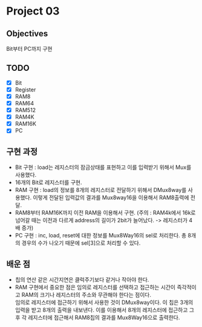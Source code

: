 # Project 03

## Objectives
Bit부터 PC까지 구현

## TODO
- [x] Bit
- [x] Register
- [x] RAM8
- [x] RAM64
- [x] RAM512
- [x] RAM4K
- [x] RAM16K
- [x] PC

## 구현 과정
- Bit 구현 : load는 레지스터의 잠금상태를 표현하고 이를 입력받기 위해서 Mux를 사용했다.
- 16개의 Bit로 레지스터를 구현.
- RAM 구현 : load의 정보를 8개의 레지스터로 전달하기 위해서 DMux8way를 사용했다. 이렇게 전달된 입력값의 결과를 Mux8way16을 이용해서 RAM8출력에 전달.
- RAM8부터 RAM16K까지 이전 RAM을 이용해서 구현. (주의 : RAM4k에서 16k로 넘어갈 때는 이전과 다르게 address의 길이가 2bit가 늘어났다. -> 레지스터가 4배 증가)
- PC 구현 : inc, load, reset에 대한 정보를 Mux8Way16의 sel로 처리한다. 총 8개의 경우의 수가 나오기 때문에 sel[3]으로 처리할 수 있다.

 

## 배운 점
- 칩의 연산 같은 시간지연은 클럭주기보다 같거나 작아야 한다.
- RAM 구현에서 중요한 점은 임의로 레지스터를 선택하고 접근하는 시간이 즉각적이고 RAM의 크기나 레지스터의 주소와 무관해야 한다는 점이다. <br> 임의로 레지스터에 접근하기 위해서 사용한 것이 DMux8way이다. 이 칩은 3개의 입력을 받고 8개의 출력을 내보낸다. 이를 이용해서 8개의 레지스터에 접근하고 그 후 각 레지스터에 접근해서 RAM8칩의 결과를 Mux8Way16으로 출력한다.